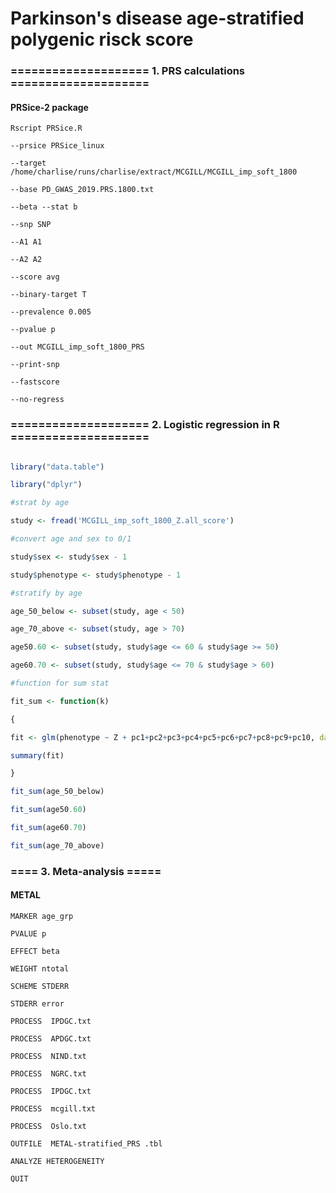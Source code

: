 # Parkinson's disease age-stratified polygenic risck score



### ==================== 1. PRS calculations ====================

#### PRSice-2 package

```
Rscript PRSice.R

--prsice PRSice_linux

--target /home/charlise/runs/charlise/extract/MCGILL/MCGILL_imp_soft_1800

--base PD_GWAS_2019.PRS.1800.txt

--beta --stat b

--snp SNP

--A1 A1

--A2 A2

--score avg

--binary-target T

--prevalence 0.005

--pvalue p

--out MCGILL_imp_soft_1800_PRS

--print-snp

--fastscore

--no-regress
```

### ==================== 2. Logistic regression in R ====================
```R

library("data.table")

library("dplyr")

#strat by age

study <- fread('MCGILL_imp_soft_1800_Z.all_score')

#convert age and sex to 0/1

study$sex <- study$sex - 1

study$phenotype <- study$phenotype - 1

#stratify by age

age_50_below <- subset(study, age < 50)

age_70_above <- subset(study, age > 70)

age50.60 <- subset(study, study$age <= 60 & study$age >= 50)

age60.70 <- subset(study, study$age <= 70 & study$age > 60)

#function for sum stat

fit_sum <- function(k)

{

fit <- glm(phenotype ~ Z + pc1+pc2+pc3+pc4+pc5+pc6+pc7+pc8+pc9+pc10, data = k, family = binomial())

summary(fit)

}

fit_sum(age_50_below)

fit_sum(age50.60)

fit_sum(age60.70)

fit_sum(age_70_above)
```

### ==== 3. Meta-analysis =====

#### METAL

```
MARKER age_grp

PVALUE p

EFFECT beta

WEIGHT ntotal

SCHEME STDERR

STDERR error

PROCESS  IPDGC.txt

PROCESS  APDGC.txt

PROCESS  NIND.txt

PROCESS  NGRC.txt

PROCESS  IPDGC.txt

PROCESS  mcgill.txt

PROCESS  Oslo.txt

OUTFILE  METAL-stratified_PRS .tbl

ANALYZE HETEROGENEITY

QUIT
```
